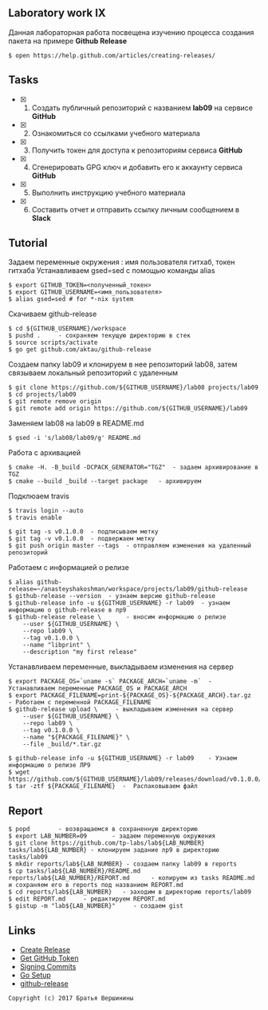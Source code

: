 ## Laboratory work IX

Данная лабораторная работа посвещена изучению процесса создания пакета на примере **Github Release**

```ShellSession
$ open https://help.github.com/articles/creating-releases/
```

## Tasks

- [x] 1. Создать публичный репозиторий с названием **lab09** на сервисе **GitHub**
- [x] 2. Ознакомиться со ссылками учебного материала
- [x] 3. Получить токен для доступа к репозиториям сервиса **GitHub**
- [x] 4. Сгенерировать GPG ключ и добавить его к аккаунту сервиса **GitHub**
- [x] 5. Выполнить инструкцию учебного материала
- [x] 6. Составить отчет и отправить ссылку личным сообщением в **Slack**

## Tutorial

Задаем переменные окружения : имя пользователя гитхаб, токен гитхаба
Устанавливаем gsed=sed с помощью команды alias
```ShellSession
$ export GITHUB_TOKEN=<полученный_токен>
$ export GITHUB_USERNAME=<имя_пользователя>
$ alias gsed=sed # for *-nix system
```

Скачиваем github-release
```ShellSession
$ cd ${GITHUB_USERNAME}/workspace
$ pushd .     - сохраняем текущую директорию в стек
$ source scripts/activate
$ go get github.com/aktau/github-release
```

Создаем папку lab09 и клонируем в нее репозиторий lab08, затем связываем локальный репозиторий с удаленным 
```ShellSession
$ git clone https://github.com/${GITHUB_USERNAME}/lab08 projects/lab09
$ cd projects/lab09
$ git remote remove origin
$ git remote add origin https://github.com/${GITHUB_USERNAME}/lab09
```

Заменяем lab08 на lab09  в README.md
```ShellSession
$ gsed -i 's/lab08/lab09/g' README.md
```

Работа с архивацией
```ShellSession
$ cmake -H. -B_build -DCPACK_GENERATOR="TGZ"  - задаем архивирование в TGZ
$ cmake --build _build --target package   - архивируем
``` 

Подклюаем travis
```ShellSession
$ travis login --auto
$ travis enable
```

```ShellSession
$ git tag -s v0.1.0.0  - подписываем метку
$ git tag -v v0.1.0.0  - подвержаем метку
$ git push origin master --tags  - отправляем изменения на удаленный репозиторий
```

Работаем с информацией о релизе
```ShellSession
$ alias github-release=~/anasteyshakoshman/workspace/projects/lab09/github-release
$ github-release --version  - узнаем версию github-release
$ github-release info -u ${GITHUB_USERNAME} -r lab09  - узнаем информацию о github-release в лр9
$ github-release release \       - вносим информацию о релизе
    --user ${GITHUB_USERNAME} \
    --repo lab09 \
    --tag v0.1.0.0 \
    --name "libprint" \
    --description "my first release"
```

Устанавливаем переменные, выкладываем изменения на сервер
```ShellSession
$ export PACKAGE_OS=`uname -s` PACKAGE_ARCH=`uname -m`  - Устанавливаем переменные PACKAGE_OS и PACKAGE_ARCH
$ export PACKAGE_FILENAME=print-${PACKAGE_OS}-${PACKAGE_ARCH}.tar.gz  - Работаем с переменной PACKAGE_FILENAME
$ github-release upload \     - выкладываем изменения на сервер
    --user ${GITHUB_USERNAME} \
    --repo lab09 \
    --tag v0.1.0.0 \
    --name "${PACKAGE_FILENAME}" \
    --file _build/*.tar.gz
```

```ShellSession
$ github-release info -u ${GITHUB_USERNAME} -r lab09    - Узнаем информацию о релизе ЛР9
$ wget https://github.com/${GITHUB_USERNAME}/lab09/releases/download/v0.1.0.0/${PACKAGE_FILENAME}
$ tar -ztf ${PACKAGE_FILENAME}  -  Распаковываем файл
```

## Report

```ShellSession
$ popd        - возвращаемся в сохраненную директорию
$ export LAB_NUMBER=09       - задаем переменную окружения
$ git clone https://github.com/tp-labs/lab${LAB_NUMBER} tasks/lab${LAB_NUMBER} - клонируем задание лр9 в директорию tasks/lab09
$ mkdir reports/lab${LAB_NUMBER} - создаем папку lab09 в reports
$ cp tasks/lab${LAB_NUMBER}/README.md reports/lab${LAB_NUMBER}/REPORT.md      - копируем из tasks README.md и сохраняем его в reports под названием REPORT.md
$ cd reports/lab${LAB_NUMBER}   - заходим в директорию reports/lab09
$ edit REPORT.md     - редактируем REPORT.md
$ gistup -m "lab${LAB_NUMBER}"     - cоздаем gist
```

## Links

- [Create Release](https://help.github.com/articles/creating-releases/)
- [Get GitHub Token](https://help.github.com/articles/creating-a-personal-access-token-for-the-command-line/)
- [Signing Commits](https://help.github.com/articles/signing-commits-with-gpg/)
- [Go Setup](http://www.golangbootcamp.com/book/get_setup)
- [github-release](https://github.com/aktau/github-release)

```
Copyright (c) 2017 Братья Вершинины
```
